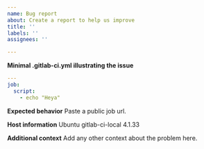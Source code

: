```yaml
---
name: Bug report
about: Create a report to help us improve
title: ''
labels: ''
assignees: ''

---
```


**Minimal .gitlab-ci.yml illustrating the issue**
```yml
---
job:
  script:
    - echo "Heya"
```

**Expected behavior**
Paste a public job url.

**Host information**
Ubuntu
gitlab-ci-local 4.1.33

**Additional context**
Add any other context about the problem here.
